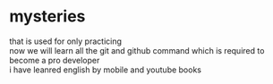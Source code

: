 # mysteries
that is used for only practicing 
<br>
now we will learn all the git and github command which is required to become a pro developer
<br>
i have leanred english by mobile and youtube books

